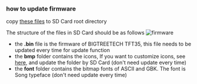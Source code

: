### how to update firmware
copy [these files](https://github.com/Msq001/BIGTREETECH-TFT35-V1.2/tree/master/firmware/Copy%20to%20SD%20Card%20root%20directory%20to%20update) to SD Card root directory

The structure of the files in SD Card should be as follows
![firmware](https://user-images.githubusercontent.com/25599056/56635835-8cd04680-6699-11e9-8686-bc805a7f1060.jpg)


- the **.bin** file is the firmware of BIGTREETECH TFT35, this file needs to be updated every time for update function
- the **bmp** folder contains the icons, If you want to customize icons, see [here](https://github.com/bigtreetech/BIGTREETECH-TFT35-V1.2/blob/master/TFT%2035%20screen%20customize.pdf), and update the folder by SD Card (don't need update every time)
- the **font** folder contains the bitmap fonts of ASCII and GBK. The font is Song typeface (don't need update every time)
